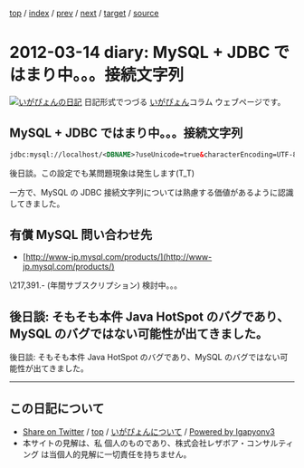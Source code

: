 [top](../index.html) 
 / [index](index.html) 
 / [prev](ig120313.html) 
 / [next](ig120315.html) 
 / [target](https://www.igapyon.jp/igapyon/diary/2012/ig120314.html) 
 / [source](https://github.com/igapyon/diary/blob/master/2012/ig120314.src.md) 

2012-03-14 diary: MySQL + JDBC ではまり中。。。接続文字列
=====================================================================================================
[![いがぴょんの日記](https://www.igapyon.jp/igapyon/diary/images/iga200306s.jpg "いがぴょん")](https://www.igapyon.jp/igapyon/diary/memo/memoigapyon.html) 日記形式でつづる [いがぴょん](https://www.igapyon.jp/igapyon/diary/memo/memoigapyon.html)コラム ウェブページです。

## MySQL + JDBC ではまり中。。。接続文字列



```xml
jdbc:mysql://localhost/<DBNAME>?useUnicode=true&characterEncoding=UTF-8&useCursorFetch=true&defaultFetchSize=128&useServerPrepStmts=true&dontTrackOpenResources=true
```


後日談。この設定でも某問題現象は発生します(T_T)

一方で、MySQL の JDBC 接続文字列については熟慮する価値があるように認識してきました。


## 有償 MySQL 問い合わせ先


 *  [http://www-jp.mysql.com/products/](http://www-jp.mysql.com/products/)

   \217,391.- (年間サブスクリプション)
検討中。。。


##  後日談: そもそも本件 Java HotSpot のバグであり、MySQL のバグではない可能性が出てきました。

後日談: そもそも本件 Java HotSpot のバグであり、MySQL のバグではない可能性が出てきました。


----------------------------------------------------------------------------------------------------

## この日記について

* [Share on Twitter](https://twitter.com/intent/tweet?hashtags=igapyon%2Cdiary%2C%E3%81%84%E3%81%8C%E3%81%B4%E3%82%87%E3%82%93&text=MySQL+%2B+JDBC+%E3%81%A7%E3%81%AF%E3%81%BE%E3%82%8A%E4%B8%AD%E3%80%82%E3%80%82%E3%80%82%E6%8E%A5%E7%B6%9A%E6%96%87%E5%AD%97%E5%88%97&url=https%3A%2F%2Fwww.igapyon.jp%2Figapyon%2Fdiary%2F2012%2Fig120314.html) / [top](../index.html) / [いがぴょんについて](https://www.igapyon.jp/igapyon/diary/memo/memoigapyon.html) / [Powered by Igapyonv3](https://github.com/igapyon/igapyonv3)
* 本サイトの見解は、私 個人のものであり、株式会社レザボア・コンサルティング は当個人的見解に一切責任を持ちません。 

